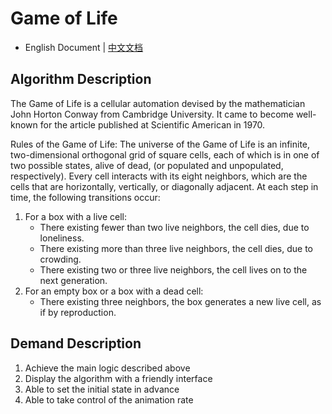 # Game of Life 
- English Document | [中文文档](https://github.com/Leslie-Wong-H/GameofLIfe/blob/master/docs/README_zh-CN.md)
## Algorithm Description 

The Game of Life is a cellular automation devised by the mathematician John Horton Conway from Cambridge University. It came to become well-known for the article published at Scientific American in 1970. 

Rules of the Game of Life: The universe of the Game of Life is an infinite, two-dimensional orthogonal grid of square cells, each of which is in one of two possible states, alive of dead, (or populated and unpopulated, respectively). Every cell interacts with its eight neighbors, which are the cells that are horizontally, vertically, or diagonally adjacent. At each step in time, the following transitions occur:
1. For a box with a live cell: 
    - There existing fewer than two live neighbors, the cell dies, due to loneliness.
    - There existing more than three live neighbors, the cell dies, due to crowding.
    - There existing two or three live neighbors, the cell lives on to the next generation.
2. For an empty box or a box with a dead cell:
    - There existing three neighbors, the box generates a new live cell, as if by reproduction. 

## Demand Description 

1. Achieve the main logic described above
2. Display the algorithm with a friendly interface
3. Able to set the initial state in advance
4. Able to take control of the animation rate
